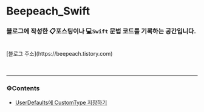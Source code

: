 # Beepeach_Swift
### 블로그에 작성한 📋포스팅이나 💻`Swift` 문법 코드를 기록하는 공간입니다.
<br/>
[블로그 주소](https://beepeach.tistory.com)
<br/><br/><br/>

***
### ⚙️Contents
+ [UserDefaults에 CustomType 저장하기](https://github.com/Beepeach/BeePeach_Swift/tree/main/Swift/UserDefault)
